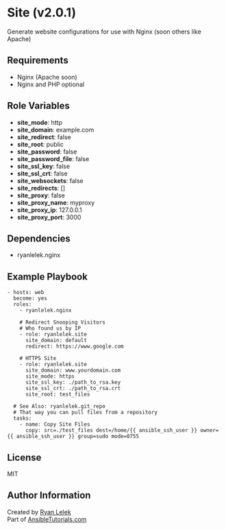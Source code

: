 Site (v2.0.1)
====

Generate website configurations for use with Nginx (soon others like Apache)

Requirements
------------

- Nginx (Apache soon)
- Nginx and PHP optional

Role Variables
--------------

- **site_mode**: http
- **site_domain**: example.com
- **site_redirect**: false
- **site_root**: public
- **site_password**: false
- **site_password_file**: false
- **site_ssl_key**: false
- **site_ssl_crt**: false
- **site_websockets**: false
- **site_redirects**: []
- **site_proxy**: false
- **site_proxy_name**: myproxy
- **site_proxy_ip**: 127.0.0.1
- **site_proxy_port**: 3000

Dependencies
------------

- ryanlelek.nginx

Example Playbook
----------------

    - hosts: web
      become: yes
      roles:
        - ryanlelek.nginx

        # Redirect Snooping Visitors
        # Who found us by IP
        - role: ryanlelek.site
          site_domain: default
          redirect: https://www.google.com

        # HTTPS Site
        - role: ryanlelek.site
          site_domain: www.yourdomain.com
          site_mode: https
          site_ssl_key: ./path_to_rsa.key
          site_ssl_crt: ./path_to_rsa.crt
          site_root: test_files

      # See Also: ryanlelek.git_repo
      # That way you can pull files from a repository
      tasks:
        - name: Copy Site Files
          copy: src=./test_files dest=/home/{{ ansible_ssh_user }} owner={{ ansible_ssh_user }} group=sudo mode=0755

License
-------

MIT

Author Information
------------------

Created by [Ryan Lelek](https://www.ryanlelek.com)  
Part of [AnsibleTutorials.com](http://www.ansibletutorials.com)
